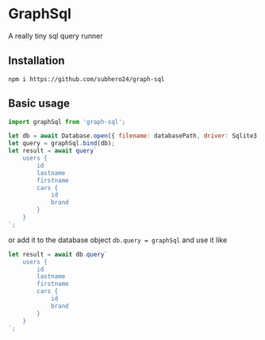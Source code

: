 # GraphSql

A really tiny sql query runner

## Installation

```
npm i https://github.com/subhero24/graph-sql
```

## Basic usage

```javascript
import graphSql from 'graph-sql';

let db = await Database.open({ filename: databasePath, driver: Sqlite3.Database });
let query = graphSql.bind(db);
let result = await query`
	users {
		id
		lastname
		firstname
		cars {
			id
			brand
		}
	}
`;
```

or add it to the database object `db.query = graphSql` and use it like

```javascript
let result = await db.query`
	users {
		id
		lastname
		firstname
		cars {
			id
			brand
		}
	}
`;
```
